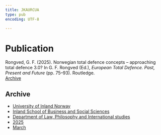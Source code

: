 ```yaml
---
title: JKAURCUA
type: pub
encoding: UTF-8

---
```

<h1>Publication</h1>
<article id="csl-bib-container-JKAURCUA" class="csl-bib-container">
  <div class="csl-bib-body"> <div class="csl-entry">Rongved, G. F. (2025). Norwegian total defence concepts – approaching total defence 3.0? In G. F. Rongved (Ed.), <i>European Total Defence. Past, Present and Future</i> (pp. 75–93). Routledge.</div> </div>
  <div class="csl-bib-buttons">
    <a href="#taxonomy-article-JKAURCUA" alt="archive" class="csl-bib-button">Archive</a>
  </div>
  <div id="csl-bib-meta-container-JKAURCUA"></div>
</article>
<div id="csl-bib-meta-JKAURCUA" class="csl-bib-meta">
  <article id="taxonomy-article-JKAURCUA" class="taxonomy-article">
    <h1>Archive</h1>
    <ul>
      <li><a href="{{< params subfolder >}}en/archive/?key=3DCRN523">University of Inland Norway</a></li>
      <li><a href="{{< params subfolder >}}en/archive/?key=DU8Q9LN9">Inland School of Business and Social Sciences</a></li>
      <li><a href="{{< params subfolder >}}en/archive/?key=ITYAG68H">Department of Law, Philosophy and International studies</a></li>
      <li><a href="{{< params subfolder >}}en/archive/?key=5MXSAE5D">2025</a></li>
      <li><a href="{{< params subfolder >}}en/archive/?key=8MJ8ZJNH">March</a></li>
    </ul>
  </article>
</div>
